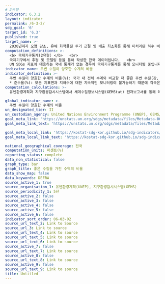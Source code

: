 ```yaml
---
# 2유형
indicator: 6.3.2
layout: indicator
permalink: /6-3-2/
sdg_goal: '6'
target_id: '6.3'
published: true
target_name: >-
  2030년까지 오염 감소, 유해 화학물질 투기 근절 및 배출 최소화를 통해 미처리된 하수 비율을 절반으로 줄이고 재활용 및 안전한 재사용을 전 세계적으로 대폭 확대
computation_definitions: >-
  <b> 국제기구통계(2유형) </b>   <br>
  국제기구에서 추정 및 모델링 등을 통해 작성한 한국 데이터입니다.   <br>
  UN SDGs 지표에 대응하는 국내 통계가 없는 경우에 국제기구통계를 통해 모니터링 중입니다. 
indicator_name: 주변 수질이 양호한 수계의 비율
indicator_definition: >-
  주변 수질이 양호한 수계의 비율(%): 국가 내 전체 수계와 비교할 때 좋은 주변 수질(강, 호수, 지상의 자연 처리되지 않은 물을 의미함)을 확보한 수계의 비율을 의미함. 평가된 수역의 총 수에 대해 ‘좋은 수질 상태를 갖는 수역 수’의 비율로 계산하며 백분율로 표시
  * 준수율(%): 모든 지표면과 지하수에 대한 지속적인 모니터링이 불가능하기 때문에 각국은 대표적인 강, 호수, 지하수를 선정하여 수질 데이터가 국가에서 정의한 목표 값과 핵심 파라미터를 준수하는지에 근거하여 분류함. 평가된 수역의 수질이 규정된 파라미터에 대한 모니터링 목표 값 80% 이상을 준수하는 경우 “좋은” 수질 상태를 갖는 것으로 분류함
computation_calculations: >-
  유엔환경계획과 지구환경감시시스템에서 세계수질정보시스템(GEMStat) 전자보고서를 통해 데이터를 수집

global_indicator_name: >-
  주변 수질이 양호한 수계의 비율
un_designated_tier: II
un_custodian_agency: United Nations Environment Programme (UNEP), GEMS/Water
goal_meta_link: 'https://unstats.un.org/sdgs/metadata/files/Metadata-06-03-02.pdf'
goal_meta_link_text: 'https://unstats.un.org/sdgs/metadata/files/Metadata-06-03-02.pdf'

goal_meta_local_link: 'https://kostat-sdg-kor.github.io/sdg-indicators/public/data/Metadata-06-03-02_KOR.pdf'
goal_meta_local_link_text: 'https://kostat-sdg-kor.github.io/sdg-indicators/public/data/Metadata-06-03-02_KOR.pdf'

national_geographical_coverage: 전국
computation_units: 퍼센트(%)
reporting_status: complete
data_non_statistical: false
graph_type: bar
graph_title: 좋은 수질을 가진 수역의 비율
data_show_map: false
data_keywords: DEFRA
source_active_1: true
source_organisation_1: 유엔환경계획(UNEP), 지구환경감시시스템(GEMS)
source_periodicity_1: 5년
source_active_2: false
source_active_3: false
source_active_4: false
source_active_5: false
source_active_6: false
indicator_sort_order: 06-03-02
source_url_text_2: Link to Source
source_url_3: Link to source
source_url_text_4: Link to source
source_url_text_5: Link to source
source_url_text_6: Link to source
source_active_7: false
source_url_text_7: Link to source
source_active_8: false
source_url_text_8: Link to source
source_active_9: false
source_url_text_9: Link to source
title: Untitled
---
```

